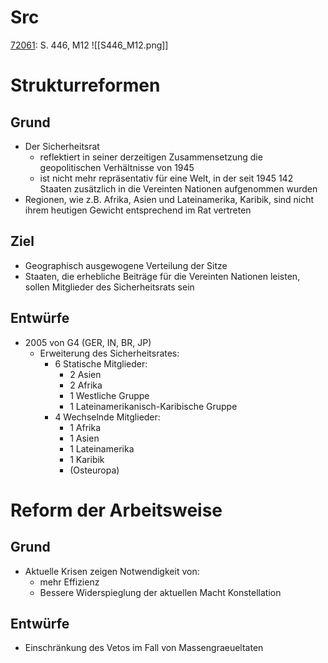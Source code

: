
Src
===
[72061](https://www.ccbuchner.de/_files_media/livebook/5782/): S. 446, M12
![[S446_M12.png]]

Strukturreformen
===

Grund
---
- Der Sicherheitsrat 
	- reflektiert in seiner derzeitigen Zusammensetzung die geopolitischen Verhältnisse von 1945
	- ist nicht mehr repräsentativ für eine Welt, in der seit 1945 142 Staaten zusätzlich in die Vereinten Nationen aufgenommen wurden
- Regionen, wie z.B. Afrika, Asien und Lateinamerika, Karibik, sind nicht ihrem heutigen Gewicht entsprechend im Rat vertreten

Ziel
---
- Geographisch ausgewogene Verteilung der Sitze
- Staaten, die erhebliche Beiträge für die Vereinten Nationen leisten, sollen Mitglieder des Sicherheitsrats sein

Entwürfe
---
- 2005 von G4 (GER, IN, BR, JP)
	- Erweiterung des Sicherheitsrates:
		- 6 Statische Mitglieder:
			- 2 Asien
			- 2 Afrika
			- 1 Westliche Gruppe
			- 1 Lateinamerikanisch-Karibische Gruppe
		- 4 Wechselnde Mitglieder:
			- 1 Afrika
			- 1 Asien
			- 1 Lateinamerika
			- 1 Karibik
			- (Osteuropa)


Reform der Arbeitsweise
===

Grund
---
- Aktuelle Krisen zeigen Notwendigkeit von:
	- mehr Effizienz
	- Bessere Widerspieglung der aktuellen Macht Konstellation

Entwürfe
---
- Einschränkung des Vetos im Fall von Massengraeueltaten
